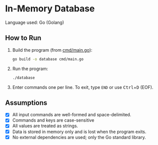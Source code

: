 # In-Memory Database

Language used: Go (Golang)

## How to Run

1. Build the program (from [cmd/main.go](https://github.com/taytaybear/Go-Database/blob/master/cmd/main.go)):
   ```bash
   go build -o database cmd/main.go
   ```
2. Run the program:
   ```bash
   ./database
   ```
3. Enter commands one per line. To exit, type `END` or use <kbd>Ctrl</kbd>+<kbd>D</kbd> (EOF).

## Assumptions
- [x] All input commands are well-formed and space-delimited.
- [x] Commands and keys are case-sensitive
- [x] All values are treated as strings.
- [x] Data is stored in memory only and is lost when the program exits.
- [x] No external dependencies are used; only the Go standard library.

